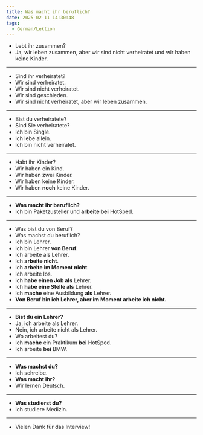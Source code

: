 ```yaml
---
title: Was macht ihr beruflich?
date: 2025-02-11 14:30:48
tags:
  - German/Lektion
---
```

- Lebt ihr zusammen?
- Ja, wir leben zusammen, aber wir sind nicht verheiratet und wir haben keine Kinder.
---
- Sind ihr verheiratet?
- Wir sind verheiratet.
- Wir sind nicht verheiratet.
- Wir sind geschieden.
- Wir sind nicht verheiratet, aber wir leben zusammen.
---
- Bist du verheiratete?
- Sind Sie verheiratete?
- Ich bin Single.
- Ich lebe allein.
- Ich bin nicht verheiratet.
---
- Habt ihr Kinder?
- Wir haben ein Kind.
- Wir haben zwei Kinder.
- Wir haben keine Kinder.
- Wir haben **noch** keine Kinder.
---
- **Was macht ihr beruflich?**
- Ich bin Paketzusteller und **arbeite bei** HotSped.
---
- Was bist du von Beruf?
- Was machst du beruflich?
- Ich bin Lehrer.
- Ich bin Lehrer **von Beruf**.
- Ich arbeite als Lehrer.
- Ich **arbeite nicht**.
- Ich **arbeite im Moment nicht**.
- Ich arbeite los.
- Ich **habe einen Job als** Lehrer.
- Ich **habe eine Stelle als** Lehrer.
- Ich **mache** eine Ausbildung **als** Lehrer.
- **Von Beruf bin ich Lehrer, aber im Moment arbeite ich nicht.**
---
- **Bist du ein Lehrer?**
- Ja, ich arbeite als Lehrer.
- Nein, ich arbeite nicht als Lehrer.
- Wo arbeitest du?
- Ich **mache** ein Praktikum **bei** HotSped.
- Ich arbeite **bei** BMW.
---
- **Was machst du?**
- Ich schreibe.
- **Was macht ihr?**
- Wir lernen Deutsch.
---
- **Was studierst du?**
- Ich studiere Medizin.
---
- Vielen Dank für das Interview!
